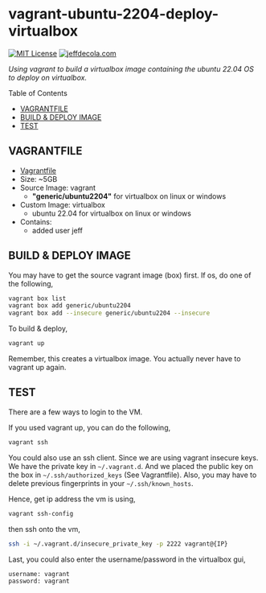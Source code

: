 # vagrant-ubuntu-2204-deploy-virtualbox

[![MIT License](http://img.shields.io/:license-mit-blue.svg)](http://jeffdecola.mit-license.org)
[![jeffdecola.com](https://img.shields.io/badge/website-jeffdecola.com-blue)](https://jeffdecola.com)

_Using vagrant to build a virtualbox image
containing the ubuntu 22.04 OS
to deploy on virtualbox._

Table of Contents

* [VAGRANTFILE](https://github.com/JeffDeCola/my-vagrant-boxes/tree/master/virtualbox/vagrant-ubuntu-2204-deploy-virtualbox#vagrantfile)
* [BUILD & DEPLOY IMAGE](https://github.com/JeffDeCola/my-vagrant-boxes/tree/master/virtualbox/vagrant-ubuntu-2204-deploy-virtualbox#build--deploy-image)
* [TEST](https://github.com/JeffDeCola/my-vagrant-boxes/tree/master/virtualbox/vagrant-ubuntu-2204-deploy-virtualbox#test)

## VAGRANTFILE

* [Vagrantfile](https://github.com/JeffDeCola/my-vagrant-boxes/blob/master/virtualbox/vagrant-ubuntu-2204-deploy-virtualbox/Vagrantfile)
* Size: ~5GB
* Source Image: vagrant
  * **"generic/ubuntu2204"** for virtualbox on linux or windows
* Custom Image:  virtualbox
  * ubuntu 22.04 for virtualbox on linux or windows
* Contains:
  * added user jeff

## BUILD & DEPLOY IMAGE

You may have to get the source vagrant image (box) first. If os, do one of the following,

```bash
vagrant box list
vagrant box add generic/ubuntu2204
vagrant box add --insecure generic/ubuntu2204 --insecure
```

To build & deploy,

```bash
vagrant up
```

Remember, this creates a virtualbox image.  You actually never have to
vagrant up again.

## TEST

There are a few ways to login to the VM.

If you used vagrant up, you can do the following,

```bash
vagrant ssh
```

You could also use an ssh client. Since we are using
vagrant insecure keys. We have the private key in `~/.vagrant.d`.
And we placed the public key on the box in `~/.ssh/authorized_keys`
(See Vagrantfile). Also, you may have to delete previous fingerprints
in your `~/.ssh/known_hosts`.

Hence, get ip address the vm is using,

```bash
vagrant ssh-config
```

then ssh onto the vm,

```bash
ssh -i ~/.vagrant.d/insecure_private_key -p 2222 vagrant@{IP}
```

Last, you could also enter the username/password in the virtualbox gui,

```text
username: vagrant
password: vagrant
```
